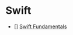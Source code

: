 # Swift

- [] [Swift Fundamentals](https://app.pluralsight.com/library/courses/swift3-fundamentals/table-of-contents)
